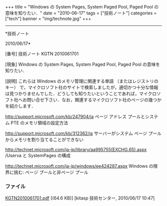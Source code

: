 ﻿+++
title = "Windows の System Pages, System Paged Pool, Paged Pool の意味を知りたい．"
date = "2010-06-17"
tags = ["技術ノート"]
categories = ["tech"]
banner = "img/technote.jpg"
+++

-----------------------------------------------------------------------------------------------------------------------------

*技術ノート

2010/06/17*


[番号]
技術ノート KGTN 2010061701

[現象]
Windows の System Pages, System Paged Pool, Paged Pool
の意味を知りたい．

[説明]
これらは Windows のメモリ管理に関連する単語 （またはレジストリのキー）
で，マイクロソフト社のサイトで検索しましたが，適切かつ十分な情報は見つかりませんでした．どうしても知りたいということであれば，マイクロソフト社へお問い合せ下さい．なお，関連するマイクロソフト社のページの幾つかを紹介します．

<http://support.microsoft.com/kb/247904/ja>
ページ アドレス プールとシステム PTE のメモリ領域の設定方法

<http://support.microsoft.com/kb/312362/ja>
サーバーがシステム ページ プールからメモリを割り当てることができない

<http://technet.microsoft.com/ja-jp/library/aa995755(EXCHG.65).aspx>
/Userva と SystemPages の構成

<http://technet.microsoft.com/ja-jp/windows/ee424287.aspx>
Windows の限界に挑む: ページ プールと非ページ プール


### ファイル

 
 


[KGTN2010061701.pdf](http://techreport.kitasp.net/attachments/download/200/KGTN2010061701.pdf)
 [(64.6 KB)] [kitasp 技術センター, 2010/06/17
10:47]


 


 

